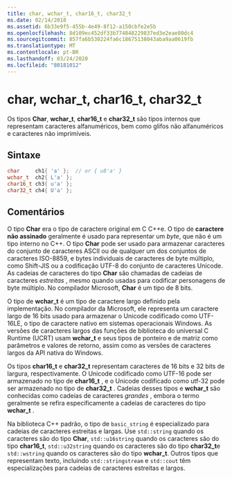 ```yaml
---
title: char, wchar_t, char16_t, char32_t
ms.date: 02/14/2018
ms.assetid: 6b33e9f5-455b-4e49-8f12-a150cbfe2e5b
ms.openlocfilehash: 8d109ec452df33b774848229837ed3e2eae80dc4
ms.sourcegitcommit: 857fa6b530224fa6c18675138043aba9aa0619fb
ms.translationtype: MT
ms.contentlocale: pt-BR
ms.lasthandoff: 03/24/2020
ms.locfileid: "80181012"
---
```

# <a name="char-wchar_t-char16_t-char32_t"></a>char, wchar_t, char16_t, char32_t

Os tipos **Char**, **wchar_t**, **char16_t** e **char32_t** são tipos internos que representam caracteres alfanuméricos, bem como glifos não alfanuméricos e caracteres não imprimíveis.

## <a name="syntax"></a>Sintaxe

```cpp
char     ch1{ 'a' };  // or { u8'a' }
wchar_t  ch2{ L'a' };
char16_t ch3{ u'a' };
char32_t ch4{ U'a' };
```

## <a name="remarks"></a>Comentários

O tipo **Char** era o tipo de caractere original em C C++e. O tipo de **caractere não assinado** geralmente é usado para representar um *byte*, que não é um tipo interno no C++. O tipo **Char** pode ser usado para armazenar caracteres do conjunto de caracteres ASCII ou de qualquer um dos conjuntos de caracteres ISO-8859, e bytes individuais de caracteres de byte múltiplo, como Shift-JIS ou a codificação UTF-8 do conjunto de caracteres Unicode. As cadeias de caracteres do tipo **Char** são chamadas de cadeias de caracteres *estreitas* , mesmo quando usadas para codificar personagens de byte múltiplo. No compilador Microsoft, **Char** é um tipo de 8 bits.

O tipo de **wchar_t** é um tipo de caractere largo definido pela implementação. No compilador da Microsoft, ele representa um caractere largo de 16 bits usado para armazenar o Unicode codificado como UTF-16LE, o tipo de caractere nativo em sistemas operacionais Windows. As versões de caracteres largos das funções de biblioteca do universal C Runtime (UCRT) usam **wchar_t** e seus tipos de ponteiro e de matriz como parâmetros e valores de retorno, assim como as versões de caracteres largos da API nativa do Windows.

Os tipos **char16_t** e **char32_t** representam caracteres de 16 bits e 32 bits de largura, respectivamente. O Unicode codificado como UTF-16 pode ser armazenado no tipo de **char16_t** , e o Unicode codificado como utf-32 pode ser armazenado no tipo de **char32_t** . Cadeias desses tipos e **wchar_t** são conhecidas como cadeias de caracteres *grandes* , embora o termo geralmente se refira especificamente a cadeias de caracteres do tipo **wchar_t** .

Na biblioteca C++ padrão, o tipo de `basic_string` é especializado para cadeias de caracteres estreitas e largas. Use `std::string` quando os caracteres são do tipo **Char**, `std::u16string` quando os caracteres são do tipo **char16_t**, `std::u32string` quando os caracteres são do tipo **char32_t**e `std::wstring` quando os caracteres são do tipo **wchar_t**. Outros tipos que representam texto, incluindo `std::stringstream` e `std::cout` têm especializações para cadeias de caracteres estreitas e largos.

